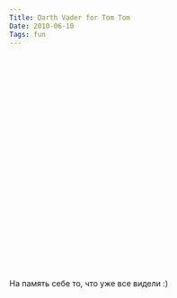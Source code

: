 ```yaml
---
Title: Darth Vader for Tom Tom
Date: 2010-06-10
Tags: fun
---
```


<div class="text"><p><object width="640" height="385"><param name="movie" value="http://www.youtube.com/v/2ljFfL-mL70&amp;hl=en_US&amp;fs=1&amp;"></param><param name="allowFullScreen" value="true"></param><param name="allowscriptaccess" value="always"></param><embed src="http://www.youtube.com/v/2ljFfL-mL70&amp;hl=en_US&amp;fs=1&amp;" type="application/x-shockwave-flash" allowscriptaccess="always" allowfullscreen="true" width="640" height="385"></embed></object></p>
<p>На память себе то, что уже все видели :)</p></div>